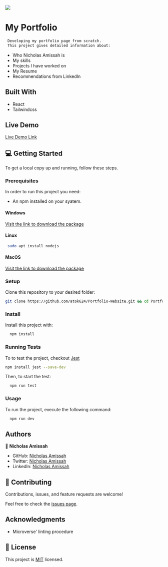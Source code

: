 ![](https://img.shields.io/badge/Microverse-blueviolet)

# My Portfolio

``` sh
 Developing my portfolio page from scratch.
 This project gives detailed information about:
```
- Who Nicholas Amissah is
- My skills
- Projects I have worked on
- My Resume
- Recommendations from LinkedIn

## Built With

- React
- Tailwindcss


## Live Demo
[Live Demo Link](https://nicholas-k-amissah.onrender.com)

## 💻 Getting Started <a name="getting-started"></a>

To get a local copy up and running, follow these steps.

### Prerequisites

In order to run this project you need:

- An npm installed on your syatem.

#### Windows

[Visit the link to download the package](https://nodejs.org/dist/v18.15.0/node-v18.15.0-x86.msi)

#### Linux

```sh
 sudo apt install nodejs
```

#### MacOS

[Visit the link to download the package](https://nodejs.org/dist/v18.15.0/node-v18.15.0.pkg)

### Setup

Clone this repository to your desired folder:

```sh
git clone https://github.com/atok624/Portfolio-Website.git && cd Portfolio-Website
```

### Install

Install this project with:

```sh
  npm install
```

### Running Tests

To to test the project, checkout [Jest](https://jestjs.io/)

```sh
npm install jest --save-dev
```

Then, to start the test:

```sh
  npm run test
```

### Usage

To run the project, execute the following command:

```sh
  npm run dev
```


## Authors <a name="authors"></a>

👤 **Nicholas Amissah**

- GitHub: [Nicholas Amissah](https://github.com/atok624)
- Twitter: [Nicholas Amissah](https://twitter.com/MysticalAmissah)
- LinkedIn: [Nicholas Amissah](https://www.linkedin.com/in/nicholas-amissah-153b09154)

## 🤝 Contributing

Contributions, issues, and feature requests are welcome!

Feel free to check the [issues page](https://github.com/atok624/Portfolio-Website/issues).

## Acknowledgments

- Microverse' linting procedure

## 📝 License

This project is [MIT](./LICENSE) licensed.

